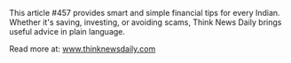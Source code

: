 This article #457 provides smart and simple financial tips for every Indian. Whether it's saving, investing, or avoiding scams, Think News Daily brings useful advice in plain language.

Read more at: www.thinknewsdaily.com